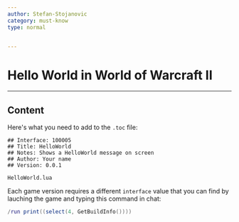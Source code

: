 ```yaml
---
author: Stefan-Stojanovic
category: must-know
type: normal


---
```


# Hello World in World of Warcraft II

---
## Content

Here's what you need to add to the `.toc` file:
```plain-text
## Interface: 100005
## Title: HelloWorld
## Notes: Shows a HelloWorld message on screen
## Author: Your name
## Version: 0.0.1

HelloWorld.lua
```

Each game version requires a different `interface` value that you can find by lauching the game and typing this command in chat:

```lua
/run print((select(4, GetBuildInfo())))
```